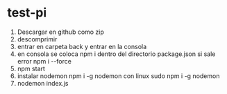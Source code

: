 # test-pi

1. Descargar en github como zip
2. descomprimir
3. entrar en carpeta back y entrar en la consola
4. en consola se coloca npm i dentro del directorio package.json si sale error npm i --force
5. npm start
6. instalar nodemon npm i -g nodemon con linux sudo npm i -g nodemon
7. nodemon index.js

